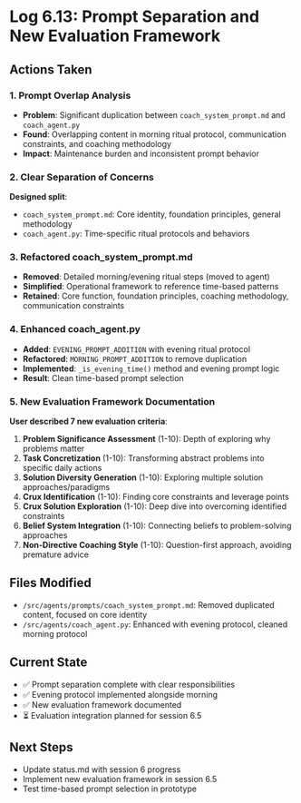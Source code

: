 # Log 6.13: Prompt Separation and New Evaluation Framework

## Actions Taken

### 1. Prompt Overlap Analysis
- **Problem**: Significant duplication between `coach_system_prompt.md` and `coach_agent.py` 
- **Found**: Overlapping content in morning ritual protocol, communication constraints, and coaching methodology
- **Impact**: Maintenance burden and inconsistent prompt behavior

### 2. Clear Separation of Concerns
**Designed split**:
- `coach_system_prompt.md`: Core identity, foundation principles, general methodology
- `coach_agent.py`: Time-specific ritual protocols and behaviors

### 3. Refactored coach_system_prompt.md
- **Removed**: Detailed morning/evening ritual steps (moved to agent)
- **Simplified**: Operational framework to reference time-based patterns
- **Retained**: Core function, foundation principles, coaching methodology, communication constraints

### 4. Enhanced coach_agent.py
- **Added**: `EVENING_PROMPT_ADDITION` with evening ritual protocol
- **Refactored**: `MORNING_PROMPT_ADDITION` to remove duplication
- **Implemented**: `_is_evening_time()` method and evening prompt logic
- **Result**: Clean time-based prompt selection

### 5. New Evaluation Framework Documentation
**User described 7 new evaluation criteria**:
1. **Problem Significance Assessment** (1-10): Depth of exploring why problems matter
2. **Task Concretization** (1-10): Transforming abstract problems into specific daily actions
3. **Solution Diversity Generation** (1-10): Exploring multiple solution approaches/paradigms
4. **Crux Identification** (1-10): Finding core constraints and leverage points
5. **Crux Solution Exploration** (1-10): Deep dive into overcoming identified constraints
6. **Belief System Integration** (1-10): Connecting beliefs to problem-solving approaches
7. **Non-Directive Coaching Style** (1-10): Question-first approach, avoiding premature advice

## Files Modified
- `/src/agents/prompts/coach_system_prompt.md`: Removed duplicated content, focused on core identity
- `/src/agents/coach_agent.py`: Enhanced with evening protocol, cleaned morning protocol

## Current State
- ✅ Prompt separation complete with clear responsibilities
- ✅ Evening protocol implemented alongside morning
- ✅ New evaluation framework documented
- ⏳ Evaluation integration planned for session 6.5

## Next Steps
- Update status.md with session 6 progress
- Implement new evaluation framework in session 6.5
- Test time-based prompt selection in prototype